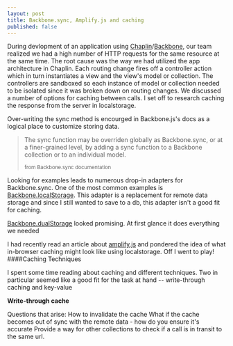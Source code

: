 ```yaml
---
layout: post
title: Backbone.sync, Amplify.js and caching
published: false
---
```


During devlopment of an application using [Chaplin](https://github.com/chaplinjs/chaplin)/[Backbone](http://documentcloud.github.com/backbone/), our team realized we had a high number of HTTP requests for the same resource at the same time. The root cause was the way we had utilized the app architecture in Chaplin. Each routing change fires off a controller action which in turn instantiates a view and the view's model or collection. The controllers are sandboxed so each instance of model or collection needed to be isolated since it was broken down on routing changes. We discussed a number of options for caching between calls. I set off to research caching the response from the server in localstorage.

Over-writing the sync method is encourged in Backbone.js's docs as a logical place to customize storing data.

> The sync function may be overriden globally as Backbone.sync, or at a finer-grained level, by adding a sync function
> to a Backbone collection or to an individual model.
>
> <small>from Backbone.sync documentation</small>

Looking for examples leads to numerous drop-in adapters for Backbone.sync. One of the most common examples is [Backbone.localStorage](https://github.com/jeromegn/Backbone.localStorage). This adapter is a replacement for remote data storage and since I still wanted to save to a db, this adapter isn't a good fit for caching.

[Backbone.dualStorage](https://github.com/lucian1900/Backbone.dualStorage) looked promising. At first glance it does everything we needed

I had recently read an article about [amplify.js](http://amplifyjs.com/) and pondered the idea of what in-browser caching might look like using localstorage. Off I went to play!
####Caching Techniques

I spent some time reading about caching and different techniques. Two in particular seemed like a good fit for the task at hand -- write-through caching and key-value 

**Write-through cache**

Questions that arise:
  How to invalidate the cache
  What if the cache becomes out of sync with the remote data - how do you ensure it's accurate
  Provide a way for other collections to check if a call is in transit to the same url.